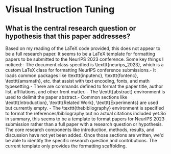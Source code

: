 # Visual Instruction Tuning

## What is the central research question or hypothesis that this paper addresses?

Based on my reading of the LaTeX code provided, this does not appear to be a full research paper. It seems to be a LaTeX template for formatting papers to be submitted to the NeurIPS 2023 conference. Some key things I noticed:- The document class specified is \texttt{neurips\_2023}, which is a custom LaTeX class for formatting NeurIPS conference submissions.- It loads common packages like \texttt{inputenc}, \texttt{fontenc}, \texttt{amsmath}, etc. that assist with text encoding, fonts, and math typesetting.- There are commands defined to format the paper title, author list, affiliations, and other front matter. - The \texttt{abstract} environment is used to delimit the paper abstract.- Common sections like \texttt{Introduction}, \texttt{Related Work}, \texttt{Experiments} are used but currently empty. - The \texttt{thebibliography} environment is specified to format the references/bibliography but no actual citations included yet.So in summary, this seems to be a template to format papers for NeurIPS 2023 submission rather than a full paper with a research question or hypothesis. The core research components like introduction, methods, results, and discussion have not yet been added. Once those sections are written, we'd be able to identify the specific research question and contributions. The current template only provides the formatting scaffolding.

